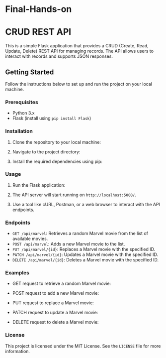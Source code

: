 # Final-Hands-on
# CRUD REST API

This is a simple Flask application that provides a CRUD (Create, Read, Update, Delete) REST API for managing records. The API allows users to interact with records and supports JSON responses.

## Getting Started

Follow the instructions below to set up and run the project on your local machine.

### Prerequisites

- Python 3.x
- Flask (install using `pip install Flask`)

### Installation

1. Clone the repository to your local machine:


2. Navigate to the project directory:


3. Install the required dependencies using pip:


### Usage

1. Run the Flask application:


2. The API server will start running on `http://localhost:5000/`.

3. Use a tool like cURL, Postman, or a web browser to interact with the API endpoints.

### Endpoints

- `GET /api/marvel`: Retrieves a random Marvel movie from the list of available movies.
- `POST /api/marvel`: Adds a new Marvel movie to the list.
- `PUT /api/marvel/{id}`: Replaces a Marvel movie with the specified ID.
- `PATCH /api/marvel/{id}`: Updates a Marvel movie with the specified ID.
- `DELETE /api/marvel/{id}`: Deletes a Marvel movie with the specified ID.

### Examples

- GET request to retrieve a random Marvel movie:

- POST request to add a new Marvel movie:

- PUT request to replace a Marvel movie:

- PATCH request to update a Marvel movie:

- DELETE request to delete a Marvel movie:

### License

This project is licensed under the MIT License. See the `LICENSE` file for more information.

